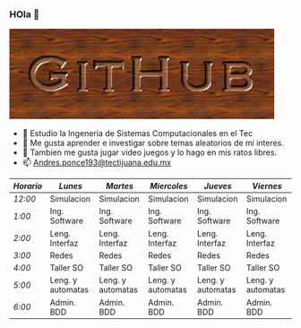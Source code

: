### HOla 👋

![](cooltext404054827506546.png)


- 🔭 Estudio la Ingeneria de Sistemas Computacionales en el Tec
- 🌱 Me gusta aprender e investigar sobre temas aleatorios de mi interes.
- 👯 Tambien me gusta jugar video juegos y lo hago en mis ratos libres.
- 📫 Andres.ponce193@tectijuana.edu.mx

| _Horario_ | _Lunes_           | _Martes_          | _Miercoles_       | _Jueves_          | _Viernes_         |
|-----------|-------------------|-------------------|-------------------|-------------------|-------------------|
| _12:00_   | Simulacion        | Simulacion        | Simulacion        | Simulacion        | Simulacion        |
| _1:00_    | Ing. Software     | Ing. Software     | Ing. Software     | Ing. Software     | Ing. Software     |
| _2:00_    | Leng. Interfaz    | Leng. Interfaz    | Leng. Interfaz    | Leng. Interfaz    | Leng. Interfaz    |
| _3:00_    | Redes             | Redes             | Redes             | Redes             | Redes             |
| _4:00_    | Taller SO         | Taller SO         | Taller SO         | Taller SO         | Taller SO         |
| _5:00_    | Leng. y automatas | Leng. y automatas | Leng. y automatas | Leng. y automatas | Leng. y automatas |
| _6:00_    | Admin. BDD        | Admin. BDD        | Admin. BDD        | Admin. BDD        | Admin. BDD        |
